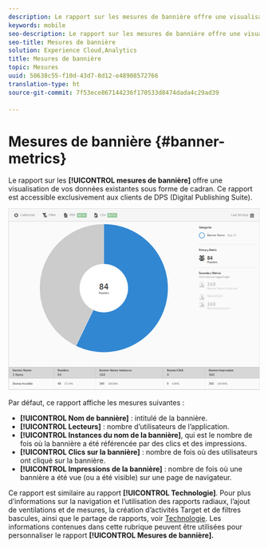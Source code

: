 ```yaml
---
description: Le rapport sur les mesures de bannière offre une visualisation de vos données existantes sous forme de cadran. Ce rapport est accessible exclusivement aux clients de DPS (Digital Publishing Suite).
keywords: mobile
seo-description: Le rapport sur les mesures de bannière offre une visualisation de vos données existantes sous forme de cadran. Ce rapport est accessible exclusivement aux clients de DPS (Digital Publishing Suite).
seo-title: Mesures de bannière
solution: Experience Cloud,Analytics
title: Mesures de bannière
topic: Mesures
uuid: 50638c55-f10d-43d7-8d12-e48908572766
translation-type: ht
source-git-commit: 7f53ece867144236f170533d8474dada4c29ad39

---
```



# Mesures de bannière {#banner-metrics}

Le rapport sur les **[!UICONTROL mesures de bannière]** offre une visualisation de vos données existantes sous forme de cadran. Ce rapport est accessible exclusivement aux clients de DPS (Digital Publishing Suite).

![](assets/dps_banner_name.png)

Par défaut, ce rapport affiche les mesures suivantes :

* **[!UICONTROL Nom de bannière]** : intitulé de la bannière.
* **[!UICONTROL Lecteurs]** : nombre d’utilisateurs de l’application.
* **[!UICONTROL Instances du nom de la bannière]**, qui est le nombre de fois où la bannière a été référencée par des clics et des impressions.
* **[!UICONTROL Clics sur la bannière]** : nombre de fois où des utilisateurs ont cliqué sur la bannière.
* **[!UICONTROL Impressions de la bannière]** : nombre de fois où une bannière a été vue (ou a été visible) sur une page de navigateur.

Ce rapport est similaire au rapport **[!UICONTROL Technologie]**. Pour plus d’informations sur la navigation et l’utilisation des rapports radiaux, l’ajout de ventilations et de mesures, la création d’activités Target et de filtres bascules, ainsi que le partage de rapports, voir [Technologie](/help/using/usage/reports-technology.md). Les informations contenues dans cette rubrique peuvent être utilisées pour personnaliser le rapport **[!UICONTROL Mesures de bannière].**
